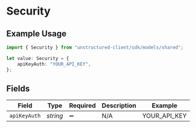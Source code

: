 # Security

## Example Usage

```typescript
import { Security } from "unstructured-client/sdk/models/shared";

let value: Security = {
    apiKeyAuth: "YOUR_API_KEY",
};
```

## Fields

| Field              | Type               | Required           | Description        | Example            |
| ------------------ | ------------------ | ------------------ | ------------------ | ------------------ |
| `apiKeyAuth`       | *string*           | :heavy_minus_sign: | N/A                | YOUR_API_KEY       |
